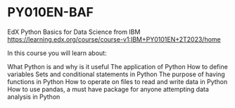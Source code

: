 # PY010EN-BAF
EdX Python Basics for Data Science from IBM
https://learning.edx.org/course/course-v1:IBM+PY0101EN+2T2023/home

In this course you will learn about:

What Python is and why is it useful
The application of Python 
How to define variables
Sets and conditional statements in Python
The purpose of having functions in Python
How to operate on files to read and write data in Python
How to use pandas, a must have package for anyone attempting data analysis in Python
